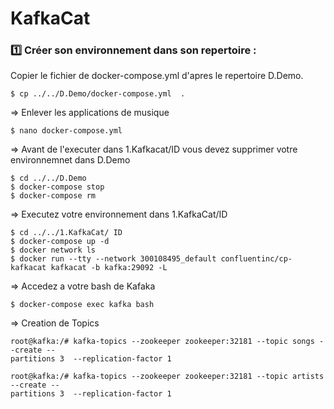 
# KafkaCat 

### :one: Créer son environnement dans son repertoire :

Copier le fichier de docker-compose.yml d'apres le repertoire D.Demo.

```
$ cp ../../D.Demo/docker-compose.yml  . 
```

=> Enlever les applications de musique

```
$ nano docker-compose.yml
```

=> Avant de l'executer dans 1.Kafkacat/ID vous devez supprimer votre environnemnet  dans D.Demo

```
$ cd ../../D.Demo
$ docker-compose stop 
$ docker-compose rm 
```
=> Executez votre environnement dans 1.KafkaCat/ID

```
$ cd ../../1.KafkaCat/ ID   
$ docker-compose up -d 
$ docker network ls
$ docker run --tty --network 300108495_default confluentinc/cp-kafkacat kafkacat -b kafka:29092 -L
```
=> Accedez a votre bash de Kafaka

```
$ docker-compose exec kafka bash 
```
=> Creation de Topics

```
root@kafka:/# kafka-topics --zookeeper zookeeper:32181 --topic songs --create --
partitions 3  --replication-factor 1

root@kafka:/# kafka-topics --zookeeper zookeeper:32181 --topic artists --create --
partitions 3  --replication-factor 1
```


